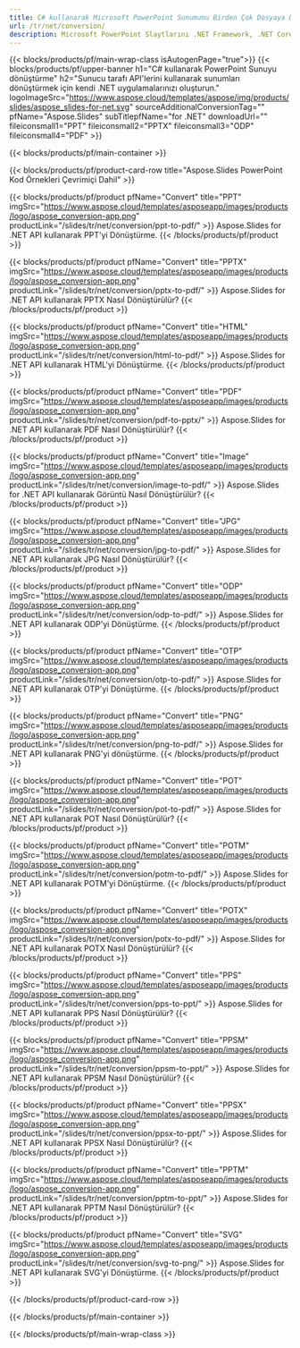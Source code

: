 ```yaml
---
title: C# kullanarak Microsoft PowerPoint Sunumunu Birden Çok Dosyaya Dönüştürme
url: /tr/net/conversion/
description: Microsoft PowerPoint Slaytlarını .NET Framework, .NET Core, Windows Azure, Mono veya Xamarin Platformlarında PDF, HTML ve görüntü biçimleri dahil olmak üzere farklı dosyalara dönüştürün.
---
```


{{< blocks/products/pf/main-wrap-class isAutogenPage="true">}}
{{< blocks/products/pf/upper-banner h1="C# kullanarak PowerPoint Sunuyu dönüştürme" h2="Sunucu tarafı API'lerini kullanarak sunumları dönüştürmek için kendi .NET uygulamalarınızı oluşturun." logoImageSrc="https://www.aspose.cloud/templates/aspose/img/products/slides/aspose_slides-for-net.svg" sourceAdditionalConversionTag="" pfName="Aspose.Slides" subTitlepfName="for .NET" downloadUrl="" fileiconsmall1="PPT" fileiconsmall2="PPTX" fileiconsmall3="ODP" fileiconsmall4="PDF" >}}

{{< blocks/products/pf/main-container >}}

{{< blocks/products/pf/product-card-row title="Aspose.Slides PowerPoint Kod Örnekleri Çevrimiçi Dahil" >}}

{{< blocks/products/pf/product pfName="Convert" title="PPT" imgSrc="https://www.aspose.cloud/templates/asposeapp/images/products/logo/aspose_conversion-app.png" productLink="/slides/tr/net/conversion/ppt-to-pdf/" >}}
Aspose.Slides for .NET API kullanarak PPT'yi Dönüştürme.
{{< /blocks/products/pf/product >}}

{{< blocks/products/pf/product pfName="Convert" title="PPTX" imgSrc="https://www.aspose.cloud/templates/asposeapp/images/products/logo/aspose_conversion-app.png" productLink="/slides/tr/net/conversion/pptx-to-pdf/" >}}
Aspose.Slides for .NET API kullanarak PPTX Nasıl Dönüştürülür?
{{< /blocks/products/pf/product >}}

{{< blocks/products/pf/product pfName="Convert" title="HTML" imgSrc="https://www.aspose.cloud/templates/asposeapp/images/products/logo/aspose_conversion-app.png" productLink="/slides/tr/net/conversion/html-to-pdf/" >}}
Aspose.Slides for .NET API kullanarak HTML'yi Dönüştürme.
{{< /blocks/products/pf/product >}}

{{< blocks/products/pf/product pfName="Convert" title="PDF" imgSrc="https://www.aspose.cloud/templates/asposeapp/images/products/logo/aspose_conversion-app.png" productLink="/slides/tr/net/conversion/pdf-to-pptx/" >}}
Aspose.Slides for .NET API kullanarak PDF Nasıl Dönüştürülür?
{{< /blocks/products/pf/product >}}

{{< blocks/products/pf/product pfName="Convert" title="Image" imgSrc="https://www.aspose.cloud/templates/asposeapp/images/products/logo/aspose_conversion-app.png" productLink="/slides/tr/net/conversion/image-to-pdf/" >}}
Aspose.Slides for .NET API kullanarak Görüntü Nasıl Dönüştürülür?
{{< /blocks/products/pf/product >}}

{{< blocks/products/pf/product pfName="Convert" title="JPG" imgSrc="https://www.aspose.cloud/templates/asposeapp/images/products/logo/aspose_conversion-app.png" productLink="/slides/tr/net/conversion/jpg-to-pdf/" >}}
Aspose.Slides for .NET API kullanarak JPG Nasıl Dönüştürülür?
{{< /blocks/products/pf/product >}}

{{< blocks/products/pf/product pfName="Convert" title="ODP" imgSrc="https://www.aspose.cloud/templates/asposeapp/images/products/logo/aspose_conversion-app.png" productLink="/slides/tr/net/conversion/odp-to-pdf/" >}}
Aspose.Slides for .NET API kullanarak ODP'yi Dönüştürme.
{{< /blocks/products/pf/product >}}

{{< blocks/products/pf/product pfName="Convert" title="OTP" imgSrc="https://www.aspose.cloud/templates/asposeapp/images/products/logo/aspose_conversion-app.png" productLink="/slides/tr/net/conversion/otp-to-pdf/" >}}
Aspose.Slides for .NET API kullanarak OTP'yi Dönüştürme.
{{< /blocks/products/pf/product >}}

{{< blocks/products/pf/product pfName="Convert" title="PNG" imgSrc="https://www.aspose.cloud/templates/asposeapp/images/products/logo/aspose_conversion-app.png" productLink="/slides/tr/net/conversion/png-to-pdf/" >}}
Aspose.Slides for .NET API kullanarak PNG'yi dönüştürme.
{{< /blocks/products/pf/product >}}

{{< blocks/products/pf/product pfName="Convert" title="POT" imgSrc="https://www.aspose.cloud/templates/asposeapp/images/products/logo/aspose_conversion-app.png" productLink="/slides/tr/net/conversion/pot-to-pdf/" >}}
Aspose.Slides for .NET API kullanarak POT Nasıl Dönüştürülür?
{{< /blocks/products/pf/product >}}

{{< blocks/products/pf/product pfName="Convert" title="POTM" imgSrc="https://www.aspose.cloud/templates/asposeapp/images/products/logo/aspose_conversion-app.png" productLink="/slides/tr/net/conversion/potm-to-pdf/" >}}
Aspose.Slides for .NET API kullanarak POTM'yi Dönüştürme.
{{< /blocks/products/pf/product >}}

{{< blocks/products/pf/product pfName="Convert" title="POTX" imgSrc="https://www.aspose.cloud/templates/asposeapp/images/products/logo/aspose_conversion-app.png" productLink="/slides/tr/net/conversion/potx-to-pdf/" >}}
Aspose.Slides for .NET API kullanarak POTX Nasıl Dönüştürülür?
{{< /blocks/products/pf/product >}}

{{< blocks/products/pf/product pfName="Convert" title="PPS" imgSrc="https://www.aspose.cloud/templates/asposeapp/images/products/logo/aspose_conversion-app.png" productLink="/slides/tr/net/conversion/pps-to-ppt/" >}}
Aspose.Slides for .NET API kullanarak PPS Nasıl Dönüştürülür?
{{< /blocks/products/pf/product >}}

{{< blocks/products/pf/product pfName="Convert" title="PPSM" imgSrc="https://www.aspose.cloud/templates/asposeapp/images/products/logo/aspose_conversion-app.png" productLink="/slides/tr/net/conversion/ppsm-to-ppt/" >}}
Aspose.Slides for .NET API kullanarak PPSM Nasıl Dönüştürülür?
{{< /blocks/products/pf/product >}}

{{< blocks/products/pf/product pfName="Convert" title="PPSX" imgSrc="https://www.aspose.cloud/templates/asposeapp/images/products/logo/aspose_conversion-app.png" productLink="/slides/tr/net/conversion/ppsx-to-ppt/" >}}
Aspose.Slides for .NET API kullanarak PPSX Nasıl Dönüştürülür?
{{< /blocks/products/pf/product >}}

{{< blocks/products/pf/product pfName="Convert" title="PPTM" imgSrc="https://www.aspose.cloud/templates/asposeapp/images/products/logo/aspose_conversion-app.png" productLink="/slides/tr/net/conversion/pptm-to-ppt/" >}}
Aspose.Slides for .NET API kullanarak PPTM Nasıl Dönüştürülür?
{{< /blocks/products/pf/product >}}

{{< blocks/products/pf/product pfName="Convert" title="SVG" imgSrc="https://www.aspose.cloud/templates/asposeapp/images/products/logo/aspose_conversion-app.png" productLink="/slides/tr/net/conversion/svg-to-png/" >}}
Aspose.Slides for .NET API kullanarak SVG'yi Dönüştürme.
{{< /blocks/products/pf/product >}}

{{< /blocks/products/pf/product-card-row >}}

{{< /blocks/products/pf/main-container >}}
    
{{< /blocks/products/pf/main-wrap-class >}}